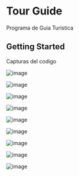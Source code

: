 # Tour Guide

Programa de Guia Turistica

## Getting Started

Capturas del codigo

![image](https://github.com/chucho5280/Tour-Guide/assets/96545330/fd8091c1-cc99-4aee-b6be-096b671adb37)

![image](https://github.com/chucho5280/Tour-Guide/assets/96545330/504326eb-c51a-4a55-a2a1-6381ae602656)

![image](https://github.com/chucho5280/Tour-Guide/assets/96545330/c829d7fb-10d8-4ec8-b2d6-ffce81d13e30)

![image](https://github.com/chucho5280/Tour-Guide/assets/96545330/36e6d6da-c9d2-4afa-9a1d-cf06e71e0a4d)

![image](https://github.com/chucho5280/Tour-Guide/assets/96545330/3b6d0a5a-2843-4022-844e-7700d4b51bb6)

![image](https://github.com/chucho5280/Tour-Guide/assets/96545330/e905db30-e703-4712-82d9-9fb864d4d994)

![image](https://github.com/chucho5280/Tour-Guide/assets/96545330/07dcfac7-3adc-4f16-a639-1fa560f828e1)

![image](https://github.com/chucho5280/Tour-Guide/assets/96545330/29412bb1-6c40-4bec-8c12-2dd032466e7a)

![image](https://github.com/chucho5280/Tour-Guide/assets/96545330/4b9f9929-d97c-4bc2-8e4b-006a105a67cc)

